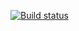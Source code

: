 [![Build status](https://ci.appveyor.com/api/projects/status/y056ao1c281tnhln?svg=true)](https://ci.appveyor.com/project/AnastasyaChuvilova/clearfunc)
